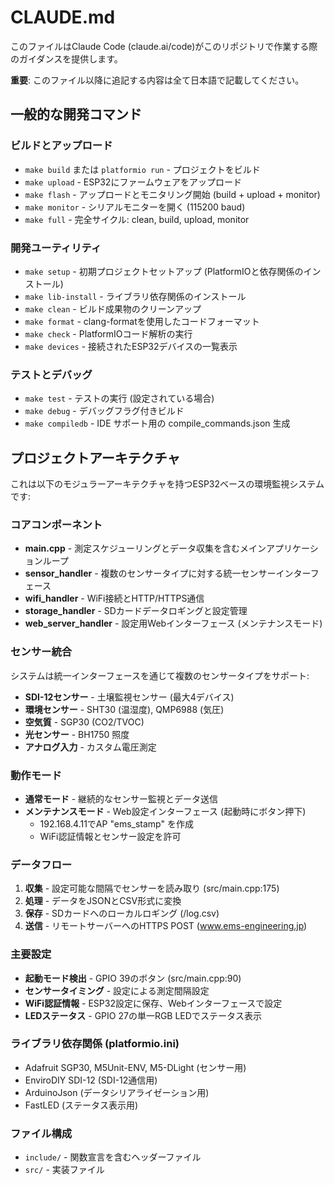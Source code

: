 # CLAUDE.md

このファイルはClaude Code (claude.ai/code)がこのリポジトリで作業する際のガイダンスを提供します。

**重要**: このファイル以降に追記する内容は全て日本語で記載してください。

## 一般的な開発コマンド

### ビルドとアップロード
- `make build` または `platformio run` - プロジェクトをビルド
- `make upload` - ESP32にファームウェアをアップロード
- `make flash` - アップロードとモニタリング開始 (build + upload + monitor)
- `make monitor` - シリアルモニターを開く (115200 baud)
- `make full` - 完全サイクル: clean, build, upload, monitor

### 開発ユーティリティ
- `make setup` - 初期プロジェクトセットアップ (PlatformIOと依存関係のインストール)
- `make lib-install` - ライブラリ依存関係のインストール
- `make clean` - ビルド成果物のクリーンアップ
- `make format` - clang-formatを使用したコードフォーマット
- `make check` - PlatformIOコード解析の実行
- `make devices` - 接続されたESP32デバイスの一覧表示

### テストとデバッグ
- `make test` - テストの実行 (設定されている場合)
- `make debug` - デバッグフラグ付きビルド
- `make compiledb` - IDE サポート用の compile_commands.json 生成

## プロジェクトアーキテクチャ

これは以下のモジュラーアーキテクチャを持つESP32ベースの環境監視システムです:

### コアコンポーネント
- **main.cpp** - 測定スケジューリングとデータ収集を含むメインアプリケーションループ
- **sensor_handler** - 複数のセンサータイプに対する統一センサーインターフェース
- **wifi_handler** - WiFi接続とHTTP/HTTPS通信
- **storage_handler** - SDカードデータロギングと設定管理  
- **web_server_handler** - 設定用Webインターフェース (メンテナンスモード)

### センサー統合
システムは統一インターフェースを通じて複数のセンサータイプをサポート:
- **SDI-12センサー** - 土壌監視センサー (最大4デバイス)
- **環境センサー** - SHT30 (温湿度), QMP6988 (気圧)
- **空気質** - SGP30 (CO2/TVOC)  
- **光センサー** - BH1750 照度
- **アナログ入力** - カスタム電圧測定

### 動作モード
- **通常モード** - 継続的なセンサー監視とデータ送信
- **メンテナンスモード** - Web設定インターフェース (起動時にボタン押下)
  - 192.168.4.11でAP "ems_stamp" を作成
  - WiFi認証情報とセンサー設定を許可

### データフロー
1. **収集** - 設定可能な間隔でセンサーを読み取り (src/main.cpp:175)
2. **処理** - データをJSONとCSV形式に変換
3. **保存** - SDカードへのローカルロギング (/log.csv)
4. **送信** - リモートサーバーへのHTTPS POST (www.ems-engineering.jp)

### 主要設定
- **起動モード検出** - GPIO 39のボタン (src/main.cpp:90)
- **センサータイミング** - 設定による測定間隔設定
- **WiFi認証情報** - ESP32設定に保存、Webインターフェースで設定
- **LEDステータス** - GPIO 27の単一RGB LEDでステータス表示

### ライブラリ依存関係 (platformio.ini)
- Adafruit SGP30, M5Unit-ENV, M5-DLight (センサー用)
- EnviroDIY SDI-12 (SDI-12通信用)
- ArduinoJson (データシリアライゼーション用)  
- FastLED (ステータス表示用)

### ファイル構成
- `include/` - 関数宣言を含むヘッダーファイル
- `src/` - 実装ファイル  
